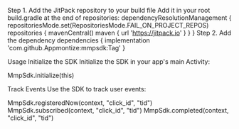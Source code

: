 Step 1. Add the JitPack repository to your build file
Add it in your root build.gradle at the end of repositories:
dependencyResolutionManagement {
		repositoriesMode.set(RepositoriesMode.FAIL_ON_PROJECT_REPOS)
		repositories {
			mavenCentral()
			maven { url 'https://jitpack.io' }
		}
	}
Step 2. Add the dependency
	dependencies {
	        implementation 'com.github.Appmontize:mmpsdk:Tag'
	}




Usage
Initialize the SDK
Initialize the SDK in your app's main Activity:

MmpSdk.initialize(this)



Track Events
Use the SDK to track user events:

MmpSdk.registeredNow(context, "click_id", "tid")
MmpSdk.subscribed(context, "click_id", "tid")
MmpSdk.completed(context, "click_id", "tid")
